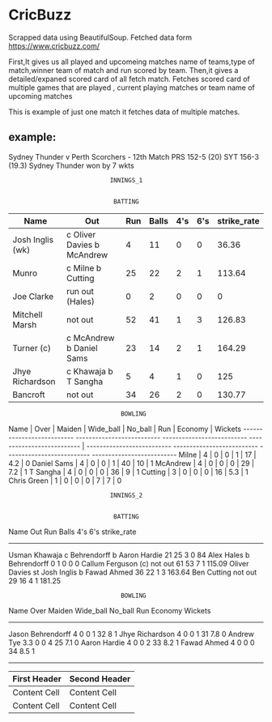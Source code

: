 # CricBuzz
Scrapped data using BeautifulSoup.
Fetched data form https://www.cricbuzz.com/

First,It gives us all played and upcomeing matches name of teams,type of match,winner team of match and run scored by team.
Then,it gives a detailed/expaned scored card of all fetch match.
Fetches scored card of multiple games that are played , current playing matches or team name of upcoming matches

This is example of just one match it fetches data of multiple matches.

example:
--------------------------------------------------------------------------------------------------------------------------
Sydney Thunder v Perth Scorchers - 12th Match
PRS 152-5 (20) SYT 156-3 (19.3)
Sydney Thunder won by 7 wkts 



                                INNINGS_1                                   


                                 BATTING 
                                 
                                 
|  Name                  |    Out                     |    Run     | Balls   |  4's  |  6's  |  strike_rate |
|--------------------------|--------------------------  |--------------------------|-------------------------- |--------------------------  |--------------------------  |-------------------------- |
|  Josh Inglis (wk)      |c Oliver Davies b McAndrew  |     4      |     11  |   0   |    0  |       36.36  |
|  Munro                 |c Milne b Cutting           |    25      |     22  |    2  |    1  |       113.64 |
|  Joe Clarke            |run out (Hales)             |     0      |      2  |    0  |    0  |         0    |
|  Mitchell Marsh        |not out                     |    52      |     41  |    1  |    3  |       126.83 |
|  Turner (c)            |c McAndrew b Daniel Sams    |    23      |    14   |    2  |    1  |       164.29 |
|  Jhye Richardson       |c Khawaja b T Sangha        |     5      |      4  |    1  |    0  |        125   |
|  Bancroft              |not out                     |    34      |     26  |    2  |    0  |       130.77 |




                                   BOWLING                                                    
Name         |  Over       | Maiden      | Wide_ball  | No_ball       | Run       |  Economy    |  Wickets
--------------------------  --------------------------   --------------------------   --------------------------  | --------------------------   --------------------------  --------------------------  -------------------------- 
Milne        |     4       |  0          |  0         | 1             |  17       |  4.2        |    0
Daniel Sams  |     4       |  0          |  0         | 1             |   40      | 10          |    1
McAndrew     |     4       |  0          |  0         | 0             |  29       |  7.2        |    1
T Sangha     |     4       |  0          |  0         | 0             |  36       |  9          |    1
Cutting      |     3       |  0          |  0         | 0             |  16       |  5.3        |    1
Chris Green  |     1       |  0          |  0         | 0             |   7       |  7          |    0


                                INNINGS_2                                   


                                 BATTING                                       
Name                 Out                              Run    Balls    4's    6's    strike_rate
-------------------  ----------------------------  ------  -------  -----  -----  -------------
Usman Khawaja        c Behrendorff b Aaron Hardie      21       25      3      0          84
Alex Hales           b Behrendorff                      0        1      0      0           0
Callum Ferguson (c)  not out                           61       53      7      1         115.09
Oliver Davies        st Josh Inglis b Fawad Ahmed      36       22      1      3         163.64
Ben Cutting          not out                           29       16      4      1         181.25


                                   BOWLING                                                    
Name                 Over    Maiden    Wide_ball    No_ball    Run    Economy    Wickets
-----------------  ------  --------  -----------  ---------  -----  ---------  ---------
Jason Behrendorff     4           0            0          1     32        8            1
Jhye Richardson       4           0            0          1     31        7.8          0
Andrew Tye            3.3         0            0          4     25        7.1          0
Aaron Hardie          4           0            0          2     33        8.2          1
Fawad Ahmed           4           0            0          0     34        8.5          1

--------------------------------------------------------------------------------------------------------------------------



| First Header  | Second Header |
| ------------- | ------------- |
| Content Cell  | Content Cell  |
| Content Cell  | Content Cell  |
